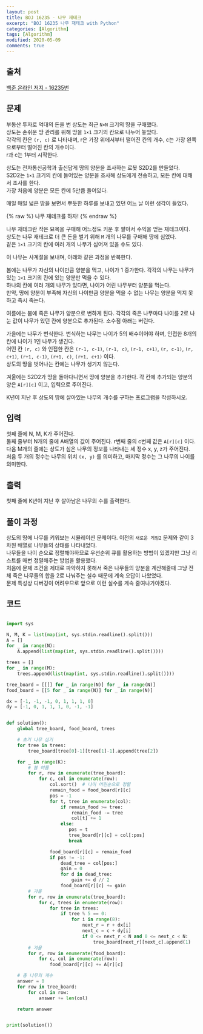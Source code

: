 ```yaml
---
layout: post
title: BOJ 16235 - 나무 재테크
excerpt: "BOJ 16235 나무 재테크 with Python"
categories: [Algorithm]
tags: [Algorithm]
modified: 2020-05-09
comments: true
---
```


## 출처
[백준 온라인 저지 - 16235번](https://www.acmicpc.net/problem/16235)


## 문제
부동산 투자로 억대의 돈을 번 상도는 최근 `N×N` 크기의 땅을 구매했다. <br>
상도는 손쉬운 땅 관리를 위해 땅을 `1×1` 크기의 칸으로 나누어 놓았다. <br>
각각의 칸은 `(r, c)` 로 나타내며, r은 가장 위에서부터 떨어진 칸의 개수, c는 가장 왼쪽으로부터 떨어진 칸의 개수이다. <br>
r과 c는 1부터 시작한다. <br>

상도는 전자통신공학과 출신답게 땅의 양분을 조사하는 로봇 S2D2를 만들었다. <br>
S2D2는 `1×1` 크기의 칸에 들어있는 양분을 조사해 상도에게 전송하고, 모든 칸에 대해서 조사를 한다. <br>
가장 처음에 양분은 모든 칸에 5만큼 들어있다. <br>

매일 매일 넓은 땅을 보면서 뿌듯한 하루를 보내고 있던 어느 날 이런 생각이 들었다. <br>

{% raw %}
    나무 재테크를 하자!
{% endraw %}

나무 재테크란 작은 묘목을 구매해 어느정도 키운 후 팔아서 수익을 얻는 재테크이다. <br>
상도는 나무 재테크로 더 큰 돈을 벌기 위해 `M` 개의 나무를 구매해 땅에 심었다. <br>
같은 `1×1` 크기의 칸에 여러 개의 나무가 심어져 있을 수도 있다. <br>

이 나무는 사계절을 보내며, 아래와 같은 과정을 반복한다. <br>

봄에는 나무가 자신의 나이만큼 양분을 먹고, 나이가 1 증가한다. 각각의 나무는 나무가 있는 `1×1` 크기의 칸에 있는 양분만 먹을 수 있다. <br> 
하나의 칸에 여러 개의 나무가 있다면, 나이가 어린 나무부터 양분을 먹는다. <br>
만약, 땅에 양분이 부족해 자신의 나이만큼 양분을 먹을 수 없는 나무는 양분을 먹지 못하고 즉시 죽는다. <br>

여름에는 봄에 죽은 나무가 양분으로 변하게 된다. 각각의 죽은 나무마다 나이를 2로 나눈 값이 나무가 있던 칸에 양분으로 추가된다. 소수점 아래는 버린다. <br>

가을에는 나무가 번식한다. 번식하는 나무는 나이가 5의 배수이어야 하며, 인접한 8개의 칸에 나이가 1인 나무가 생긴다. <br>
어떤 칸 `(r, c)` 와 인접한 칸은 `(r-1, c-1)`, `(r-1, c)`, `(r-1, c+1)`, `(r, c-1)`, `(r, c+1)`, `(r+1, c-1)`, `(r+1, c)`, `(r+1, c+1)` 이다. <br>
상도의 땅을 벗어나는 칸에는 나무가 생기지 않는다. <br>

겨울에는 S2D2가 땅을 돌아다니면서 땅에 양분을 추가한다. 각 칸에 추가되는 양분의 양은 `A[r][c]` 이고, 입력으로 주어진다. <br>

K년이 지난 후 상도의 땅에 살아있는 나무의 개수를 구하는 프로그램을 작성하시오. <br>

## 입력
첫째 줄에 N, M, K가 주어진다. <br>
둘째 줄부터 N개의 줄에 A배열의 값이 주어진다. r번째 줄의 c번째 값은 `A[r][c]` 이다. <br>
다음 M개의 줄에는 상도가 심은 나무의 정보를 나타내는 세 정수 x, y, z가 주어진다. <br>
처음 두 개의 정수는 나무의 위치 `(x, y)` 를 의미하고, 마지막 정수는 그 나무의 나이를 의미한다. 

## 출력
첫째 줄에 K년이 지난 후 살아남은 나무의 수를 출력한다.

## 풀이 과정
상도의 땅에 나무를 키워보는 시뮬레이션 문제이다. 이전의 `새로운 게임2` 문제와 같이 3차원 배열로 나무들의 상태를 나타내었다. <br>
나무들을 나이 순으로 정렬해야하므로 우선순위 큐를 활용하는 방법이 있겠지만 그냥 리스트를 매번 정렬해주는 방법을 활용했다. <br>
처음에 문제 조건을 제대로 파악하지 못해서 죽은 나무들의 양분을 계산해줄때 그냥 전체 죽은 나무들의 합을 2로 나눠주는 실수 때문에 계속 오답이 나왔었다. <br>
문제 특성상 디버깅이 어려우므로 앞으로 이런 실수를 계속 줄여나가야겠다. <br>

## 코드
~~~ python

import sys

N, M, K = list(map(int, sys.stdin.readline().split()))
A = []
for _ in range(N):
    A.append(list(map(int, sys.stdin.readline().split())))

trees = []
for _ in range(M):
    trees.append(list(map(int, sys.stdin.readline().split())))

tree_board = [[[] for _ in range(N)] for _ in range(N)]
food_board = [[5 for _ in range(N)] for _ in range(N)]

dx = [-1, -1, -1, 0, 1, 1, 1, 0]
dy = [-1, 0, 1, 1, 1, 0, -1, -1]


def solution():
    global tree_board, food_board, trees

    # 초기 나무 심기
    for tree in trees:
        tree_board[tree[0]-1][tree[1]-1].append(tree[2])

    for _ in range(K):
        # 봄 여름
        for r, row in enumerate(tree_board):
            for c, col in enumerate(row):
                col.sort()  # 나이 어린순으로 정렬
                remain_food = food_board[r][c]
                pos = -1
                for t, tree in enumerate(col):
                    if remain_food >= tree:
                        remain_food -= tree
                        col[t] += 1
                    else:
                       pos = t
                       tree_board[r][c] = col[:pos]
                       break

                food_board[r][c] = remain_food
                if pos != -1:
                    dead_tree = col[pos:]
                    gain = 0
                    for d in dead_tree:
                        gain += d // 2
                    food_board[r][c] += gain
        # 가을
        for r, row in enumerate(tree_board):
            for c, trees in enumerate(row):
                for tree in trees:
                    if tree % 5 == 0:
                        for i in range(8):
                            next_r = r + dx[i]
                            next_c = c + dy[i]
                            if 0 <= next_r < N and 0 <= next_c < N:
                                tree_board[next_r][next_c].append(1)
        # 겨울
        for r, row in enumerate(food_board):
            for c, col in enumerate(row):
                food_board[r][c] += A[r][c]

    # 총 나무의 개수
    answer = 0
    for row in tree_board:
        for col in row:
            answer += len(col)

    return answer


print(solution())

~~~

